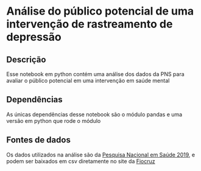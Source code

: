 # Análise do público potencial de uma intervenção de rastreamento de depressão

## Descrição

Esse notebook em python contém uma análise dos dados da PNS para avaliar o público potencial em uma intervenção em saúde mental

## Dependências

As únicas dependências desse notebook são o módulo pandas e uma versão em python que rode o módulo

## Fontes de dados

Os dados utilizados na análise são da [Pesquisa Nacional em Saúde 2019](https://www.ibge.gov.br/estatisticas/sociais/saude/9160-pesquisa-nacional-de-saude.html), e podem ser baixados em csv diretamente no site da [Fiocruz](https://www.pns.icict.fiocruz.br/bases-de-dados/)


